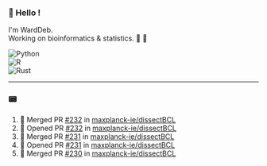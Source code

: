### :robot: Hello !

I'm WardDeb.  
Working on bioinformatics & statistics. 🧬 🧪  

![Python](https://img.shields.io/badge/python-3670A0?style=for-the-badge&logo=python&logoColor=ffdd54)  
![R](https://img.shields.io/badge/r-%23276DC3.svg?style=for-the-badge&logo=r&logoColor=white)  
![Rust](https://img.shields.io/badge/rust-%23000000.svg?style=for-the-badge&logo=rust&logoColor=white)  

---

### :pager:

<!--START_SECTION:activity-->
1. 🎉 Merged PR [#232](https://github.com/maxplanck-ie/dissectBCL/pull/232) in [maxplanck-ie/dissectBCL](https://github.com/maxplanck-ie/dissectBCL)
2. 💪 Opened PR [#232](https://github.com/maxplanck-ie/dissectBCL/pull/232) in [maxplanck-ie/dissectBCL](https://github.com/maxplanck-ie/dissectBCL)
3. 🎉 Merged PR [#231](https://github.com/maxplanck-ie/dissectBCL/pull/231) in [maxplanck-ie/dissectBCL](https://github.com/maxplanck-ie/dissectBCL)
4. 💪 Opened PR [#231](https://github.com/maxplanck-ie/dissectBCL/pull/231) in [maxplanck-ie/dissectBCL](https://github.com/maxplanck-ie/dissectBCL)
5. 🎉 Merged PR [#230](https://github.com/maxplanck-ie/dissectBCL/pull/230) in [maxplanck-ie/dissectBCL](https://github.com/maxplanck-ie/dissectBCL)
<!--END_SECTION:activity-->

